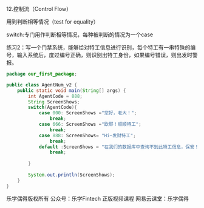 

12.控制流（Control Flow）

用到判断相等情况（test for equality）

switch:专门用作判断相等情况，每种被判断的情况为一个case





练习2：写一个门禁系统，能够给对特工信息进行识别，每个特工有一串特殊的编号，输入系统后，度过编号正确，则识别出特工身份，如果编号错误，则出发时警报。

```java
package our_first_package;

public class AgentNum_v2 {
	public static void main(String[] args) {
		int AgentCode = 888;
		String ScreenShows;
		switch(AgentCode){
            case 000: ScreenShows ="您好，老大！";
                break;
            case 666: ScreenShows ="欧耶！顺顺特工";
                break;
            case 888: ScreenShows= "Hi~发财特工";
                break;
            default :ScreenShows = "在我们的数据库中查询不到此特工信息，保安！";
                break;
             
        }
          
		System.out.println(ScreenShows);	
	}
}

```







乐学偶得版权所有  公众号：乐学Fintech  正版视频课程 网易云课堂：乐学偶得

